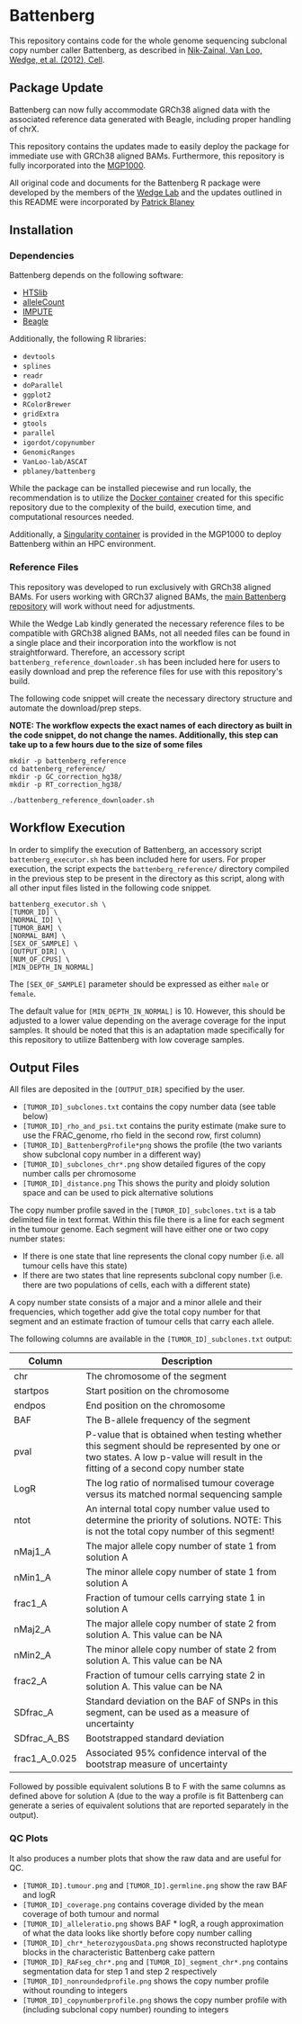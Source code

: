 # Battenberg

This repository contains code for the whole genome sequencing subclonal copy number caller Battenberg, as described in [Nik-Zainal, Van Loo, Wedge, et al. (2012), Cell](https://www.ncbi.nlm.nih.gov/pubmed/22608083).

## Package Update

Battenberg can now fully accommodate GRCh38 aligned data with the associated reference data generated with Beagle, including proper handling of chrX.

This repository contains the updates made to easily deploy the package for immediate use with GRCh38 aligned BAMs. Furthermore, this repository is fully incorporated into the [MGP1000](https://github.com/pblaney/mgp1000).

All original code and documents for the Battenberg R package were developed by the members of the [Wedge Lab](https://wedge-group.netlify.app/software/battenberg/) and the updates outlined in this README were incorporated by [Patrick Blaney](https://github.com/pblaney)

## Installation

### Dependencies

Battenberg depends on the following software:
* [HTSlib](https://github.com/samtools/htslib)
* [alleleCount](https://github.com/cancerit/alleleCount)
* [IMPUTE](https://mathgen.stats.ox.ac.uk/impute/impute.html)
* [Beagle](https://faculty.washington.edu/browning/beagle/beagle.html)

Additionally, the following R libraries:
* `devtools`
* `splines`
* `readr`
* `doParallel`
* `ggplot2`
* `RColorBrewer`
* `gridExtra`
* `gtools`
* `parallel`
* `igordot/copynumber`
* `GenomicRanges`
* `VanLoo-lab/ASCAT`
* `pblaney/battenberg`

While the package can be installed piecewise and run locally, the recommendation is to utilize the [Docker container](https://hub.docker.com/layers/mgp1000/patrickblaneynyu/mgp1000/battenberg-2.2.9/images/sha256-738003047651c426069f4e86bc21b383a4ba59bf83ac77f50e44b2ab3a9b766b?context=repo) created for this specific repository due to the complexity of the build, execution time, and computational resources needed.

Additionally, a [Singularity container](https://github.com/pblaney/mgp1000/tree/master/containers) is provided in the MGP1000 to deploy Battenberg within an HPC environment.

### Reference Files

This repository was developed to run exclusively with GRCh38 aligned BAMs. For users working with GRCh37 aligned BAMs, the [main Battenberg repository](https://github.com/Wedge-lab/battenberg) will work without need for adjustments.

While the Wedge Lab kindly generated the necessary reference files to be compatible with GRCh38 aligned BAMs, not all needed files can be found in a single place and their incorporation into the workflow is not straightforward. Therefore, an accessory script `battenberg_reference_downloader.sh` has been included here for users to easily download and prep the reference files for use with this repository's build.

The following code snippet will create the necessary directory structure and automate the download/prep steps.

**NOTE: The workflow expects the exact names of each directory as built in the code snippet, do not change the names. Additionally, this step can take up to a few hours due to the size of some files**
```
mkdir -p battenberg_reference
cd battenberg_reference/
mkdir -p GC_correction_hg38/
mkdir -p RT_correction_hg38/

./battenberg_reference_downloader.sh
```

## Workflow Execution

In order to simplify the execution of Battenberg, an accessory script `battenberg_executor.sh` has been included here for users. For proper execution, the script expects the `battenberg_reference/` directory compiled in the previous step to be present in the directory as this script, along with all other input files listed in the following code snippet.

```
battenberg_executor.sh \
[TUMOR_ID] \
[NORMAL_ID] \
[TUMOR_BAM] \
[NORMAL_BAM] \
[SEX_OF_SAMPLE] \
[OUTPUT_DIR] \
[NUM_OF_CPUS] \
[MIN_DEPTH_IN_NORMAL]
```

The `[SEX_OF_SAMPLE]` parameter should be expressed as either `male` or `female`.

The default value for `[MIN_DEPTH_IN_NORMAL]` is 10. However, this should be adjusted to a lower value depending on the average coverage for the input samples. It should be noted that this is an adaptation made specifically for this repository to utilize Battenberg with low coverage samples.

## Output Files

All files are deposited in the `[OUTPUT_DIR]` specified by the user.

* `[TUMOR_ID]_subclones.txt` contains the copy number data (see table below)
* `[TUMOR_ID]_rho_and_psi.txt` contains the purity estimate (make sure to use the FRAC_genome, rho field in the second row, first column)
* `[TUMOR_ID]_BattenbergProfile*png` shows the profile (the two variants show subclonal copy number in a different way)
* `[TUMOR_ID]_subclones_chr*.png` show detailed figures of the copy number calls per chromosome
* `[TUMOR_ID]_distance.png` This shows the purity and ploidy solution space and can be used to pick alternative solutions

The copy number profile saved in the `[TUMOR_ID]_subclones.txt` is a tab delimited file in text format. Within this file there is a line for each segment in the tumour genome.
Each segment will have either one or two copy number states:

* If there is one state that line represents the clonal copy number (i.e. all tumour cells have this state)
* If there are two states that line represents subclonal copy number (i.e. there are two populations of cells, each with a different state)

A copy number state consists of a major and a minor allele and their frequencies, which together add give the total copy number for that segment and an estimate fraction of tumour cells that carry each allele.

The following columns are available in the `[TUMOR_ID]_subclones.txt` output:

| Column | Description |
| ------------- | ------------- |
| chr | The chromosome of the segment |
| startpos | Start position on the chromosome |
| endpos | End position on the chromosome |
| BAF | The B-allele frequency of the segment |
| pval | P-value that is obtained when testing whether this segment should be represented by one or two states. A low p-value will result in the fitting of a second copy number state |
| LogR | The log ratio of normalised tumour coverage versus its matched normal sequencing sample |
| ntot | An internal total copy number value used to determine the priority of solutions. NOTE: This is not the total copy number of this segment! |
| nMaj1_A | The major allele copy number of state 1 from solution A |
| nMin1_A | The minor allele copy number of state 1 from solution A |
| frac1_A | Fraction of tumour cells carrying state 1 in solution A |
| nMaj2_A | The major allele copy number of state 2 from solution A. This value can be NA |
| nMin2_A | The minor allele copy number of state 2 from solution A. This value can be NA |
| frac2_A | Fraction of tumour cells carrying state 2 in solution A. This value can be NA |
| SDfrac_A | Standard deviation on the BAF of SNPs in this segment, can be used as a measure of uncertainty |
| SDfrac_A_BS | Bootstrapped standard deviation |
| frac1_A_0.025 | Associated 95% confidence interval of the bootstrap measure of uncertainty |

Followed by possible equivalent solutions B to F with the same columns as defined above for solution A (due to the way a profile is fit Battenberg can generate a series of equivalent solutions that are reported separately in the output).

### QC Plots

It also produces a number plots that show the raw data and are useful for QC.

* `[TUMOR_ID].tumour.png` and `[TUMOR_ID].germline.png` show the raw BAF and logR
* `[TUMOR_ID]_coverage.png` contains coverage divided by the mean coverage of both tumour and normal
* `[TUMOR_ID]_alleleratio.png` shows BAF * logR, a rough approximation of what the data looks like shortly before copy number calling
* `[TUMOR_ID]_chr*_heterozygousData.png` shows reconstructed haplotype blocks in the characteristic Battenberg cake pattern
* `[TUMOR_ID]_RAFseg_chr*.png` and `[TUMOR_ID]_segment_chr*.png` contains segmentation data for step 1 and step 2 respectively
* `[TUMOR_ID]_nonroundedprofile.png` shows the copy number profile without rounding to integers
* `[TUMOR_ID]_copynumberprofile.png` shows the copy number profile with (including subclonal copy number) rounding to integers
